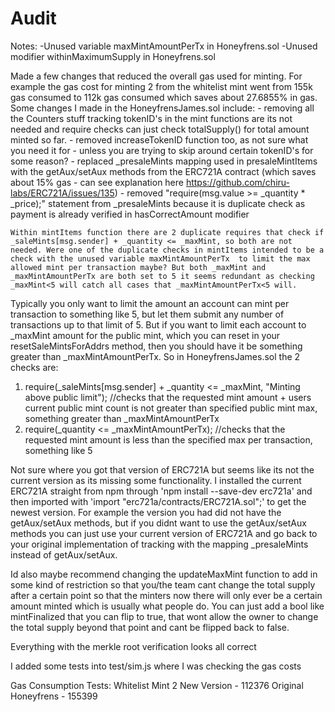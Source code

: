 # Audit
Notes:
-Unused variable maxMintAmountPerTx in Honeyfrens.sol
-Unused modifier withinMaximumSupply in Honeyfrens.sol

Made a few changes that reduced the overall gas used for minting. For example the gas cost for minting 2 from the whitelist mint went from 155k gas consumed to 112k gas consumed which saves about 27.6855% in gas. Some changes I made in the HoneyfrensJames.sol include:
    - removing all the Counters stuff tracking tokenID's in the mint functions are its not needed and require checks can just check totalSupply() for total amount minted so far.
        - removed increaseTokenID function too, as not sure what you need it for - unless you are trying to skip around certain tokenID's for some reason?
    - replaced _presaleMints mapping used in presaleMintItems with the getAux/setAux methods from the ERC721A contract (which saves about 15% gas - can see explanation here https://github.com/chiru-labs/ERC721A/issues/135)
    - removed "require(msg.value >= _quantity * _price);" statement from _presaleMints because it is duplicate check as payment is already verified in hasCorrectAmount modifier

    Within mintItems function there are 2 duplicate requires that check if  _saleMints[msg.sender] + _quantity <= _maxMint, so both are not needed. Were one of the duplicate checks in mintItems intended to be a check with the unused variable maxMintAmountPerTx  to limit the max allowed mint per transaction maybe? But both _maxMint and _maxMintAmountPerTx are both set to 5 it seems redundant as checking _maxMint<5 will catch all cases that _maxMintAmountPerTx<5 will.

Typically you only want to limit the amount an account can mint per transaction to something like 5, but let them submit any number of transactions up to that limit of 5. But if you want to limit each account to _maxMint amount for the public mint, which you can reset in your resetSaleMintsForAddrs method, then you should have it be something greater than _maxMintAmountPerTx. So in HoneyfrensJames.sol the 2 checks are:

1. require(_saleMints[msg.sender] + _quantity <= _maxMint, "Minting above public limit");   //checks that the requested mint amount + users current public mint count is not greater than specified public mint max, something greater than _maxMintAmountPerTx
2. require(_quantity <= _maxMintAmountPerTx); //checks that the requested mint amount is less than the specified max per transaction, something like 5 

Not sure where you got that version of ERC721A but seems like its not the current version as its missing some functionality. I installed the current ERC721A straight from npm through 'npm install --save-dev erc721a' and then imported with 'import "erc721a/contracts/ERC721A.sol";' to get the newest version. For example the version you had did not have the getAux/setAux methods, but if you didnt want to use the getAux/setAux methods you can just use your current version of ERC721A and go back to your original implementation of tracking with the mapping _presaleMints instead of getAux/setAux.

Id also maybe recommend changing the updateMaxMint function to add in some kind of restriction so that you/the team cant change the total supply after a certain point so that the minters now there will only ever be a certain amount minted which is usually what people do. You can just add a bool like mintFinalized that you can flip to true, that wont allow the owner to change the total supply beyond that point and cant be flipped back to false.

Everything with the merkle root verification looks all correct

I added some tests into test/sim.js where I was checking the gas costs

Gas Consumption Tests:
Whitelist Mint 2 
New Version - 112376
Original Honeyfrens - 155399

